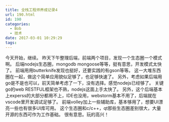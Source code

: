 ```yaml
---
title: 全栈工程师养成记录4
url: 190.html
id: 190
categories:
  - Bob
  - 技术
date: 2017-03-01 10:29:29
tags:
---
```


今天开始，继续。 昨天下午整理后端，前端两个项目，发现一个生态圈一个模式啊。 后端nodejs生态圈，mongodb mongoose等等，挺有意思，开发模式太快了。 前端用用butterknife发现也挺好，还要实践的有gson等等。 这一大堆东西圈在一起，做这个简单应用貌似足够了，也足够快速了。 另外，考虑如果后端用go是不是也可以，前天简单考虑了一下，没有选择。感觉nodejs已经够了。 关键go的web RESTFUL框架也不熟，nodejs这面上手太快了。 另外，这个后端基本上experss的大部分都用不上，IDE也没用，webstorm基本不用了，后端就在vscode里开发调试足够了。 前端volley加上一些辅助库，基本够用了，想要UI漂亮一些也有很多UI库可用。 这个生态圈和c/c++，qt那些生态圈差别很大，大量开源的东西可作为工作基础。 很有意思。玩的高兴！